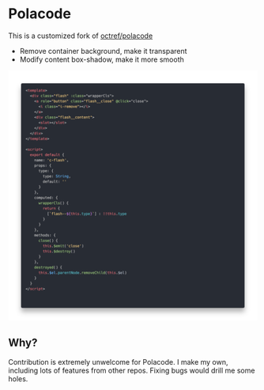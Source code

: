 # Polacode

This is a customized fork of [octref/polacode](https://github.com/octref/polacode)

- Remove container background, make it transparent
- Modify content box-shadow, make it more smooth

![Demo](./demo/code.png)

## Why?

Contribution is extremely unwelcome for Polacode. I make my own, including lots of features from other repos. Fixing bugs would drill me some holes.